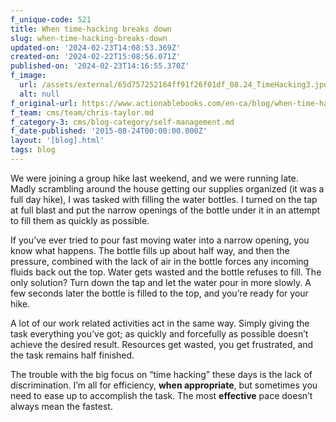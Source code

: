 ```yaml
---
f_unique-code: 521
title: When time-hacking breaks down
slug: when-time-hacking-breaks-down
updated-on: '2024-02-23T14:08:53.369Z'
created-on: '2024-02-22T15:08:56.071Z'
published-on: '2024-02-23T14:16:55.370Z'
f_image:
  url: /assets/external/65d757252164ff91f26f01df_08.24_TimeHacking3.jpeg
  alt: null
f_original-url: https://www.actionablebooks.com/en-ca/blog/when-time-hacking-breaks-down/
f_team: cms/team/chris-taylor.md
f_category-3: cms/blog-category/self-management.md
f_date-published: '2015-08-24T00:00:00.000Z'
layout: '[blog].html'
tags: blog
---
```


We were joining a group hike last weekend, and we were running late. Madly scrambling around the house getting our supplies organized (it was a full day hike), I was tasked with filling the water bottles. I turned on the tap at full blast and put the narrow openings of the bottle under it in an attempt to fill them as quickly as possible.

If you’ve ever tried to pour fast moving water into a narrow opening, you know what happens. The bottle fills up about half way, and then the pressure, combined with the lack of air in the bottle forces any incoming fluids back out the top. Water gets wasted and the bottle refuses to fill. The only solution? Turn down the tap and let the water pour in more slowly. A few seconds later the bottle is filled to the top, and you’re ready for your hike.

A lot of our work related activities act in the same way. Simply giving the task everything you’ve got; as quickly and forcefully as possible doesn’t achieve the desired result. Resources get wasted, you get frustrated, and the task remains half finished.

The trouble with the big focus on “time hacking” these days is the lack of discrimination. I’m all for efficiency, **when appropriate**, but sometimes you need to ease up to accomplish the task. The most **effective** pace doesn’t always mean the fastest.
